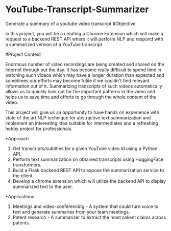 # YouTube-Transcript-Summarizer
Generate a summary of a youtube video transcript
#Objective

In this project, you will be a creating a Chrome Extension which will make a request to a backend REST API where it will perform NLP and respond with a summarized version of a YouTube transcript.

#Project Context

Enormous number of video recordings are being created and shared on the Internet through out the day. It has become really difficult to spend time in watching such videos which may have a longer duration than expected and sometimes our efforts may become futile if we couldn't find relevant information out of it. Summarizing transcripts of such videos automatically allows us to quickly look out for the important patterns in the video and helps us to save time and efforts to go through the whole content of the video.


This project will give us an opportunity to have hands on experience with state of the art NLP technique for abstractive text summarization and implement an interesting idea suitable for intermediates and a refreshing hobby project for professionals.

*Approach

1. Get transcripts/subtitles for a given YouTube video Id using a Python API.
2. Perform text summarization on obtained transcripts using HuggingFace transformers.
3. Build a Flask backend REST API to expose the summarization service to the client.
4. Develop a chrome extension which will utilize the backend API to display summarized text to the user.

*Applications
1. Meetings and video-conferencing - A system that could turn voice to text and generate summaries from your team meetings.
1. Patent research - A summarizer to extract the most salient claims across patents.
